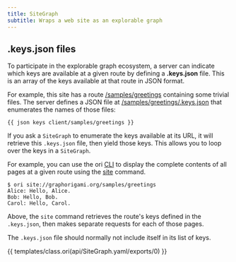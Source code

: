 ```yaml
---
title: SiteGraph
subtitle: Wraps a web site as an explorable graph
---
```


## .keys.json files

To participate in the explorable graph ecosystem, a server can indicate which keys are available at a given route by defining a **.keys.json** file. This is an array of the keys available at that route in JSON format.

For example, this site has a route [/samples/greetings](/samples/greetings) containing some trivial files. The server defines a JSON file at [/samples/greetings/.keys.json](/samples/greetings/.keys.json) that enumerates the names of those files:

```{{'json'}}
{{ json keys client/samples/greetings }}
```

If you ask a `SiteGraph` to enumerate the keys available at its URL, it will retrieve this `.keys.json` file, then yield those keys. This allows you to loop over the keys in a `SiteGraph`.

For example, you can use the ori [CLI](/cli) to display the complete contents of all pages at a given route using the [site](/cli/builtins.html#site) command.

```console
$ ori site://graphorigami.org/samples/greetings
Alice: Hello, Alice.
Bob: Hello, Bob.
Carol: Hello, Carol.
```

Above, the `site` command retrieves the route's keys defined in the `.keys.json`, then makes separate requests for each of those pages.

The `.keys.json` file should normally not include itself in its list of keys.

{{ templates/class.ori(api/SiteGraph.yaml/exports/0) }}
